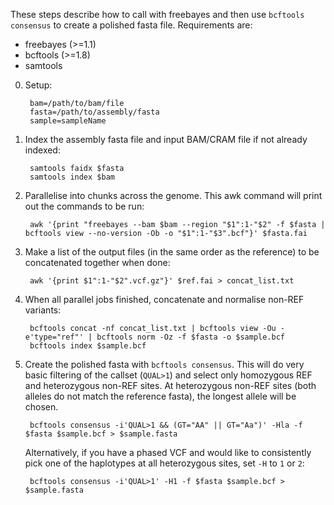 These steps describe how to call with freebayes and then use `bcftools consensus` to create a polished fasta file. Requirements are:

* freebayes (>=1.1)
* bcftools (>=1.8)
* samtools


0. Setup:

		bam=/path/to/bam/file
		fasta=/path/to/assembly/fasta
		sample=sampleName

1. Index the assembly fasta file and input BAM/CRAM file if not already indexed:

		samtools faidx $fasta
		samtools index $bam

2. Parallelise into chunks across the genome. This awk command will print out the commands to be run:

		awk '{print "freebayes --bam $bam --region "$1":1-"$2" -f $fasta | bcftools view --no-version -Ob -o "$1":1-"$3".bcf"}' $fasta.fai

3. Make a list of the output files (in the same order as the reference) to be concatenated together when done:

		awk '{print $1":1-"$2".vcf.gz"}' $ref.fai > concat_list.txt

4. When all parallel jobs finished, concatenate and normalise non-REF variants:

		bcftools concat -nf concat_list.txt | bcftools view -Ou -e'type="ref"' | bcftools norm -Oz -f $fasta -o $sample.bcf
		bcftools index $sample.bcf

5. Create the polished fasta with `bcftools consensus`. This will do very basic filtering of the callset (`QUAL>1`) and select only homozygous REF and heterozygous non-REF sites. At heterozygous non-REF sites (both alleles do not match the reference fasta), the longest allele will be chosen.

		bcftools consensus -i'QUAL>1 && (GT="AA" || GT="Aa")' -Hla -f $fasta $sample.bcf > $sample.fasta

	Alternatively, if you have a phased VCF and would like to consistently pick one of the haplotypes at all heterozygous sites, set `-H` to `1` or `2`:

		bcftools consensus -i'QUAL>1' -H1 -f $fasta $sample.bcf > $sample.fasta
